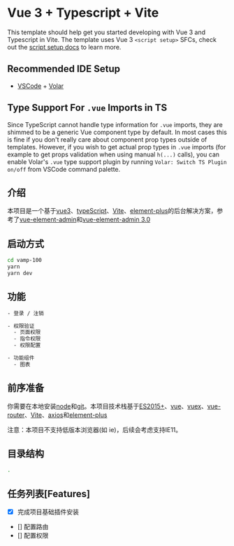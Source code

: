 # Vue 3 + Typescript + Vite

This template should help get you started developing with Vue 3 and Typescript in Vite. The template uses Vue 3 `<script setup>` SFCs, check out the [script setup docs](https://v3.vuejs.org/api/sfc-script-setup.html#sfc-script-setup) to learn more.

## Recommended IDE Setup

- [VSCode](https://code.visualstudio.com/) + [Volar](https://marketplace.visualstudio.com/items?itemName=johnsoncodehk.volar)

## Type Support For `.vue` Imports in TS

Since TypeScript cannot handle type information for `.vue` imports, they are shimmed to be a generic Vue component type by default. In most cases this is fine if you don't really care about component prop types outside of templates. However, if you wish to get actual prop types in `.vue` imports (for example to get props validation when using manual `h(...)` calls), you can enable Volar's `.vue` type support plugin by running `Volar: Switch TS Plugin on/off` from VSCode command palette.

## 介绍

本项目是一个基于[vue3](https://github.com/vuejs/vue-next)、[typeScript](https://github.com/microsoft/TypeScript)、[Vite](https://cn.vitejs.dev/guide/)、[element-plus](https://github.com/element-plus/element-plus)的后台解决方案，参考了[vue-element-admin](https://github.com/PanJiaChen/vue-element-admin)和[vue-element-admin 3.0](https://github.com/kailong321200875/vue-element-admin-webpack)

## 启动方式

``` sh
cd vamp-100
yarn
yarn dev
```

## 功能

``` sh
- 登录 / 注销

- 权限验证
  - 页面权限
  - 指令权限
  - 权限配置

- 功能组件
  - 图表
```

## 前序准备

你需要在本地安装[node](https://nodejs.org/en/)和[git](https://git-scm.com/)。本项目技术栈基于[ES2015+](https://es6.ruanyifeng.com/)、[vue](https://www.vue3js.cn/docs/zh/)、[vuex](https://next.vuex.vuejs.org/)、[vue-router](https://next.router.vuejs.org/)、[Vite](https://cn.vitejs.dev/guide/)、[axios](https://github.com/axios/axios)和[element-plus](https://github.com/element-plus/element-plus)

注意：本项目不支持低版本浏览器(如 ie)，后续会考虑支持IE11。

## 目录结构

``` sh
.

```

## 任务列表[Features]

- [x] 完成项目基础插件安装
- [] 配置路由
- [] 配置权限
